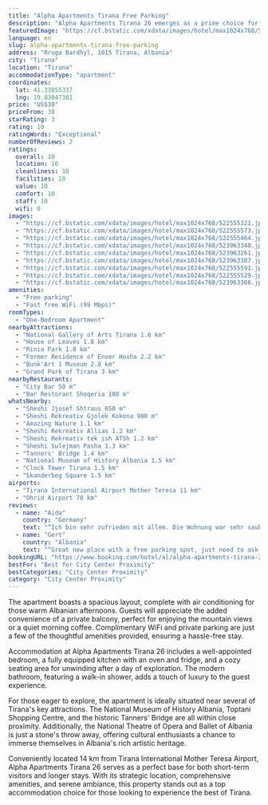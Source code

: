 ```yaml
---
title: "Alpha Apartments Tirana Free Parking"
description: "Alpha Apartments Tirana 26 emerges as a prime choice for travelers seeking comfort and convenience in the heart of Tirana."
featuredImage: "https://cf.bstatic.com/xdata/images/hotel/max1024x768/522555321.jpg?k=0d53da14e46fe45b256daa66898d47b706f716d1d64583cc228cfaf82b7ef315&o=&hp=1"
language: en
slug: alpha-apartments-tirana-free-parking
address: "Rruga Bardhyl, 1015 Tirana, Albania"
city: "Tirana"
location: "Tirana"
accommodationType: "apartment"
coordinates:
  lat: 41.33855337
  lng: 19.83047381
price: "US$38"
priceFrom: 38
starRating: 3
rating: 10
ratingWords: "Exceptional"
numberOfReviews: 2
ratings:
  overall: 10
  location: 10
  cleanliness: 10
  facilities: 10
  value: 10
  comfort: 10
  staff: 10
  wifi: 0
images:
  - "https://cf.bstatic.com/xdata/images/hotel/max1024x768/522555321.jpg?k=0d53da14e46fe45b256daa66898d47b706f716d1d64583cc228cfaf82b7ef315&o=&hp=1"
  - "https://cf.bstatic.com/xdata/images/hotel/max1024x768/522555573.jpg?k=93619d542074fc9606a727093c89fb59fe53643e715b03b4d7288cae956575fd&o=&hp=1"
  - "https://cf.bstatic.com/xdata/images/hotel/max1024x768/522555464.jpg?k=68cb2e5283aaffbfef469a56d7bd217eea66bfeb7d2eb16c5aef6e53e225b29a&o=&hp=1"
  - "https://cf.bstatic.com/xdata/images/hotel/max1024x768/523963340.jpg?k=ad2cf19daf790172938f776eb0f3a079871b0e4937deb78a49bb9a95d06ea487&o=&hp=1"
  - "https://cf.bstatic.com/xdata/images/hotel/max1024x768/523963261.jpg?k=1c1f23835e68680b99d4142c31f813509ed2a47e1dbbf7d14ec68a8905d21d7d&o=&hp=1"
  - "https://cf.bstatic.com/xdata/images/hotel/max1024x768/523963387.jpg?k=22fbd6df340fda056038d05c36154792c20aa238bedd9158a244028e8d61c37a&o=&hp=1"
  - "https://cf.bstatic.com/xdata/images/hotel/max1024x768/522555591.jpg?k=5cfd1dc9b34cb6ce481c8e7bcccb8334b91dcdd87ae5a282d67534de00200f71&o=&hp=1"
  - "https://cf.bstatic.com/xdata/images/hotel/max1024x768/522555529.jpg?k=0faa5685fc1b9e6fc07897e0cfafc39b229f74faba2c29a19be19d57267fcc33&o=&hp=1"
  - "https://cf.bstatic.com/xdata/images/hotel/max1024x768/523963366.jpg?k=f6db23a44907328e82fd2ea556baf3790016c6411dabb2c57fa5e6c1b1aa9b7a&o=&hp=1"
amenities:
  - "Free parking"
  - "Fast free WiFi (99 Mbps)"
roomTypes:
  - "One-Bedroom Apartment"
nearbyAttractions:
  - "National Gallery of Arts Tirana 1.6 km"
  - "House of Leaves 1.8 km"
  - "Rinia Park 1.8 km"
  - "Former Residence of Enver Hoxha 2.2 km"
  - "Bunk'Art 1 Museum 2.8 km"
  - "Grand Park of Tirana 3 km"
nearbyRestaurants:
  - "City Bar 50 m"
  - "Bar Restorant Shoqeria 100 m"
whatsNearby:
  - "Sheshi Jjosef Shtraus 650 m"
  - "Sheshi Rekreativ Gjolek Kokona 900 m"
  - "Amazing Nature 1.1 km"
  - "Sheshi Rekreativ Allias 1.2 km"
  - "Sheshi Rekreativ tek ish ATSh 1.2 km"
  - "Sheshi Sulejman Pasha 1.3 km"
  - "Tanners' Bridge 1.4 km"
  - "National Museum of History Albania 1.5 km"
  - "Clock Tower Tirana 1.5 km"
  - "Skanderbeg Square 1.5 km"
airports:
  - "Tirana International Airport Mother Teresa 11 km"
  - "Ohrid Airport 78 km"
reviews:
  - name: "Aida"
    country: "Germany"
    text: "“Ich bin sehr zufrieden mit allem. Die Wohnung war sehr sauber und in der Nähe findet man alles , was man braucht, Supermärkte, verschiedene Geschäfte, Restaurants ect. Die Vermieterin war sehr höfflich und immer verfügbar . Alles hat es super...”"
  - name: "Gert"
    country: "Albania"
    text: "“Great new place with a free parking spot, just need to ask the owner. Will be back 💯”"
bookingURL: "https://www.booking.com/hotel/al/alpha-apartments-tirana-26.en-gb.html?aid=8035640"
bestFor: "Best for City Center Proximity"
bestCategories: "City Center Proximity"
category: "City Center Proximity"
---
```


The apartment boasts a spacious layout, complete with air conditioning for those warm Albanian afternoons. Guests will appreciate the added convenience of a private balcony, perfect for enjoying the mountain views or a quiet morning coffee. Complimentary WiFi and private parking are just a few of the thoughtful amenities provided, ensuring a hassle-free stay.

Accommodation at Alpha Apartments Tirana 26 includes a well-appointed bedroom, a fully equipped kitchen with an oven and fridge, and a cozy seating area for unwinding after a day of exploration. The modern bathroom, featuring a walk-in shower, adds a touch of luxury to the guest experience.

For those eager to explore, the apartment is ideally situated near several of Tirana's key attractions. The National Museum of History Albania, Toptani Shopping Centre, and the historic Tanners' Bridge are all within close proximity. Additionally, the National Theatre of Opera and Ballet of Albania is just a stone's throw away, offering cultural enthusiasts a chance to immerse themselves in Albania's rich artistic heritage.

Conveniently located 14 km from Tirana International Mother Teresa Airport, Alpha Apartments Tirana 26 serves as a perfect base for both short-term visitors and longer stays. With its strategic location, comprehensive amenities, and serene ambiance, this property stands out as a top accommodation choice for those looking to experience the best of Tirana.
